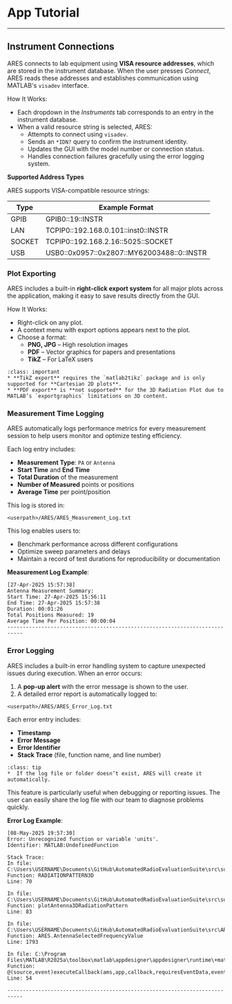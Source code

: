 # App Tutorial

-------------------

## Instrument Connections

ARES connects to lab equipment using **VISA resource addresses**, which are stored in the instrument database. When the user presses *Connect*, ARES reads these addresses and establishes communication using MATLAB's `visadev` interface.

How It Works:
* Each dropdown in the *Instruments* tab corresponds to an entry in the instrument database.
* When a valid resource string is selected, ARES:
  * Attempts to connect using `visadev`.
  * Sends an `*IDN?` query to confirm the instrument identity.
  * Updates the GUI with the model number or connection status.
  * Handles connection failures gracefully using the error logging system.

**Supported Address Types**

ARES supports VISA-compatible resource strings:

|Type   |	Example Format                             |
|-------|--------------------------------------------|
|GPIB   |	GPIB0::19::INSTR                           |
|LAN    |	TCPIP0::192.168.0.101::inst0::INSTR        |
|SOCKET |	TCPIP0::192.168.2.16::5025::SOCKET         |
|USB    | USB0::0x0957::0x2807::MY62003488::0::INSTR |

### Plot Exporting

ARES includes a built-in **right-click export system** for all major plots across the application, making it easy to save results directly from the GUI.

How It Works:
* Right-click on any plot.
* A context menu with export options appears next to the plot.
* Choose a format:
  * **PNG, JPG** – High resolution images
  * **PDF** – Vector graphics for papers and presentations
  * **TikZ** – For LaTeX users

```{admonition} Note
:class: important
* **TikZ export** requires the `matlab2tikz` package and is only supported for **Cartesian 2D plots**.
* **PDF export** is **not supported** for the 3D Radiation Plot due to MATLAB’s `exportgraphics` limitations on 3D content.
```

### Measurement Time Logging

ARES automatically logs performance metrics for every measurement session to help users monitor and optimize testing efficiency.

Each log entry includes:

- **Measurement Type**: `PA` or `Antenna`
- **Start Time** and **End Time**
- **Total Duration** of the measurement
- **Number of Measured** points or positions
- **Average Time** per point/position

This log is stored in:

```none
<userpath>/ARES/ARES_Measurement_Log.txt
```

This log enables users to:

- Benchmark performance across different configurations
- Optimize sweep parameters and delays
- Maintain a record of test durations for reproducibility or documentation

**Measurement Log Example**:

```none
[27-Apr-2025 15:57:38]
Antenna Measurement Summary:
Start Time: 27-Apr-2025 15:56:11
End Time: 27-Apr-2025 15:57:38
Duration: 00:01:26
Total Positions Measured: 19
Average Time Per Position: 00:00:04
---------------------------------------------------------------------------
```

### Error Logging

ARES includes a built-in error handling system to capture unexpected issues during execution.
When an error occurs:

1) A **pop-up alert** with the error message is shown to the user.
2) A detailed error report is automatically logged to:

```none
<userpath>/ARES/ARES_Error_Log.txt
```

Each error entry includes:

- **Timestamp**
- **Error Message**
- **Error Identifier**
- **Stack Trace** (file, function name, and line number)

```{admonition} Note
:class: tip
*  If the log file or folder doesn’t exist, ARES will create it automatically.
```

This feature is particularly useful when debugging or reporting issues. The user can easily share the log file with our team to diagnose problems quickly.

**Error Log Example**:

```none
[08-May-2025 19:57:30]
Error: Unrecognized function or variable 'units'.
Identifier: MATLAB:UndefinedFunction

Stack Trace:
In file: C:\Users\USERNAME\Documents\GitHub\AutomatedRadioEvaluationSuite\src\support\AntennaFunctions\RADIATIONPATTERN3D.m
Function: RADIATIONPATTERN3D
Line: 70

In file: C:\Users\USERNAME\Documents\GitHub\AutomatedRadioEvaluationSuite\src\support\AntennaFunctions\plotAntenna3DRadiationPattern.m
Function: plotAntenna3DRadiationPattern
Line: 83

In file: C:\Users\USERNAME\Documents\GitHub\AutomatedRadioEvaluationSuite\src\ARES.mlapp
Function: ARES.AntennaSelectedFrequencyValue
Line: 1793

In file: C:\Program Files\MATLAB\R2025a\toolbox\matlab\appdesigner\appdesigner\runtime\+matlab\+apps\AppBase.m
Function: @(source,event)executeCallback(ams,app,callback,requiresEventData,event)
Line: 54

---------------------------------------------------------------------------
```

